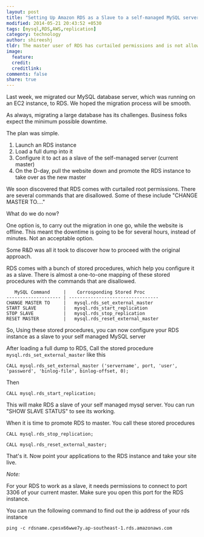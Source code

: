 ```yaml
---
layout: post
title: "Setting Up Amazon RDS as a Slave to a self-managed MySQL server"
modified: 2014-05-21 20:43:52 +0530
tags: [mysql,RDS,AWS,replication]
category: technology
author: shireeshj
tldr: The master user of RDS has curtailed permissions and is not allowed to run several commands, including those required to configure a slave
image:
  feature: 
  credit: 
  creditlink: 
comments: false 
share: true
---
```


Last week, we migrated our MySQL database server, which was running on an EC2 instance, to RDS. We hoped the migration process will be smooth.

As always, migrating a large database has its challenges. Business folks expect the minimum possible downtime.

The plan was simple. 

  1. Launch an RDS instance
  2. Load a full dump into it
  3. Configure it to act as a slave of the self-managed server (current master)
  4. On the D-day, pull the website down and promote the RDS instance to take over as the new master

We soon discovered that RDS comes with curtailed root permissions. There are several commands that are disallowed. Some of these include "CHANGE MASTER TO...."

What do we do now?

One option is, to carry out the migration in one go, while the website is offline. This meant the downtime is going to be for several hours, instead of minutes. Not an acceptable option.

Some R&D was all it took to discover how to proceed with the original approach. 

RDS comes with a bunch of stored procedures, which help you configure it as a slave. There is almost a one-to-one mapping of these stored procedures with the commands that are disallowed.

       MySQL Command     |    Corrosponding Stored Proc      
    -------------------- | ---------------------------------
    CHANGE MASTER TO     |   mysql.rds_set_external_master   
    START SLAVE          |   mysql.rds_start_replication     
    STOP SLAVE           |   mysql.rds_stop_replication      
    RESET MASTER         |   mysql.rds_reset_external_master 
  

So, Using these stored procedures, you can now configure your RDS instance as a slave to your self managed MySQL server


After loading a full dump to RDS, Call the stored procedure `mysql.rds_set_external_master` like this

    CALL mysql.rds_set_external_master ('servername', port, 'user', 'password', 'binlog-file', binlog-offset, 0);

Then
    
    CALL mysql.rds_start_replication;

This will make RDS a slave of your self managed mysql server. You can run "SHOW SLAVE STATUS" to see its working.

When it is time to promote RDS to master. You call these stored procedures

    CALL mysql.rds_stop_replication;

    CALL mysql.rds_reset_external_master;

That's it. Now point your applications to the RDS instance and take your site live.


*Note:*

For your RDS to work as a slave, it needs permissions to connect to port 3306 of your current master. Make sure you open this port for the RDS instance. 

You can run the following command to find out the ip address of your rds instance

    ping -c rdsname.cpesx66wwe7y.ap-southeast-1.rds.amazonaws.com





